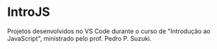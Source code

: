 # IntroJS
Projetos desenvolvidos no VS Code durante o curso de "Introdução ao JavaScript", ministrado pelo prof. Pedro P. Suzuki.
